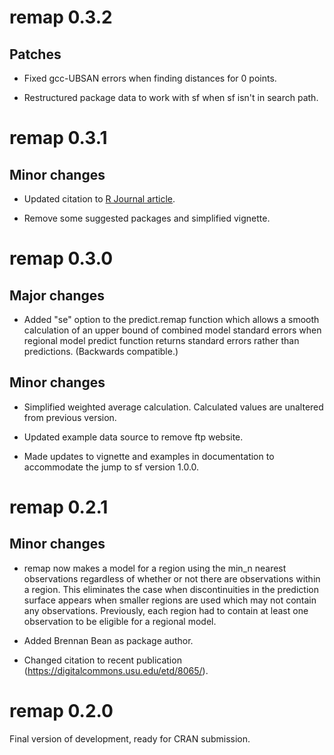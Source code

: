 # remap 0.3.2

## Patches

* Fixed gcc-UBSAN errors when finding distances for 0 points.

* Restructured package data to work with sf when sf isn't in search path.

# remap 0.3.1

## Minor changes

* Updated citation to [R Journal article](https://doi.org/10.32614/RJ-2023-004).

* Remove some suggested packages and simplified vignette.

# remap 0.3.0

## Major changes

* Added "se" option to the predict.remap function which allows a smooth 
calculation of an upper bound of combined model standard errors when regional 
model predict function returns standard errors rather than predictions. 
(Backwards compatible.)

## Minor changes

* Simplified weighted average calculation. Calculated values are unaltered
from previous version.

* Updated example data source to remove ftp website.

* Made updates to vignette and examples in documentation to accommodate
the jump to sf version 1.0.0.

# remap 0.2.1

## Minor changes

* remap now makes a model for a region using the min_n nearest observations
regardless of whether or not there are observations within a region. This
eliminates the case when discontinuities in the prediction surface appears
when smaller regions are used which may not contain any observations.
Previously, each region had to contain at least one observation to be
eligible for a regional model.

* Added Brennan Bean as package author.

* Changed citation to recent publication 
(https://digitalcommons.usu.edu/etd/8065/).

# remap 0.2.0
Final version of development, ready for CRAN submission.
